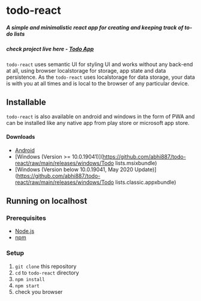 # todo-react
##### A simple and minimalistic react app for creating and keeping track of to-do lists
##### check project live here - [Todo App](https://todolist.abhi887.vercel.app)

`todo-react` uses semantic UI for styling UI and works without any back-end at all, using 
browser localstorage for storage, app state and data persistence.
As the `todo-react` uses localstorage for data storage, your data is with you at all times
and is local to the browser of any particular device.

## Installable
`todo-react` is also available on android and windows in the form of PWA and can be installed
like any native app from play store or microsoft app store.

#### Downloads
- [Android](https://github.com/abhi887/todo-react/raw/main/releases/android/Todo%20lists.apk)
- [Windows (Version >= 10.0.19041)](https://github.com/abhi887/todo-react/raw/main/releases/windows/Todo lists.msixbundle)
- [Windows (Version below 10.0.19041, May 2020 Update)](https://github.com/abhi887/todo-react/raw/main/releases/windows/Todo lists.classic.appxbundle)

## Running on localhost
### Prerequisites
- [Node.js](https://nodejs.org)
- [npm](https://npmjs.com)

### Setup
1. `git clone` this repository
2. `cd` to `todo-react` directory
3. `npm install`
4.  `npm start`
5. check you browser
